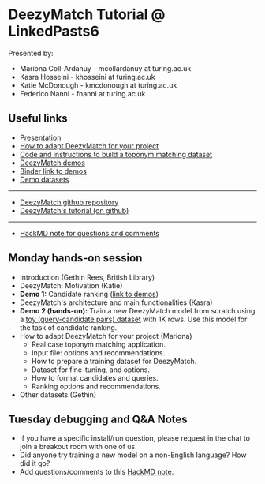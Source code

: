 # DeezyMatch Tutorial @ LinkedPasts6

Presented by:
- Mariona Coll-Ardanuy - mcollardanuy at turing.ac.uk
- Kasra Hosseini - khosseini at turing.ac.uk
- Katie McDonough - kmcdonough at turing.ac.uk
- Federico Nanni - fnanni at turing.ac.uk

## Useful links
* [Presentation](https://docs.google.com/presentation/d/14wRL9vGIfNc_xHa4gR_I5hL9_ChVHDacfXUQ6DLeKP0/edit?usp=sharing)
* [How to adapt DeezyMatch for your project](https://github.com/LinkedPasts/LaNC-workshop/blob/main/deezymatch/recommendations.md)
* [Code and instructions to build a toponym matching dataset](https://github.com/LinkedPasts/LaNC-workshop/tree/main/deezymatch/create_topmatching_dataset)
* [DeezyMatch demos](https://github.com/LinkedPasts/LaNC-workshop/tree/main/deezymatch/demos)
* [Binder link to demos](https://mybinder.org/v2/gh/LinkedPasts/LaNC-workshop/HEAD?filepath=deezymatch%2Fdemos)
* [Demo datasets](https://github.com/LinkedPasts/LaNC-workshop/blob/main/deezymatch/demo_datasets.md)
---
* [DeezyMatch github repository](https://github.com/Living-with-machines/DeezyMatch)
* [DeezyMatch's tutorial (on github)](https://living-with-machines.github.io/DeezyMatch/)
---
* [HackMD note for questions and comments](https://hackmd.io/Pztj72piT_GjJrtDozzg9w)



## Monday hands-on session

- Introduction (Gethin Rees, British Library)
- DeezyMatch: Motivation (Katie)
- **Demo 1:** Candidate ranking ([link to demos](https://github.com/LinkedPasts/LaNC-workshop/tree/main/deezymatch/demos))
- DeezyMatch's architecture and main functionalities (Kasra)
- **Demo 2 (hands-on):** Train a new DeezyMatch model from scratch using a <ins>toy (query-candidate pairs) dataset</ins> with 1K rows. Use this model for the task of candidate ranking.
- How to adapt DeezyMatch for your project (Mariona)
    - Real case toponym matching application.
    - Input file: options and recommendations.
    - How to prepare a training dataset for DeezyMatch.
    - Dataset for fine-tuning, and options.
    - How to format candidates and queries.
    - Ranking options and recommendations.
- Other datasets (Gethin)

## Tuesday debugging and Q&A Notes

- If you have a specific install/run question, please request in the chat to join a breakout room with one of us.
- Did anyone try training a new model on a non-English language? How did it go?
- Add questions/comments to this [HackMD note](https://hackmd.io/Pztj72piT_GjJrtDozzg9w).
